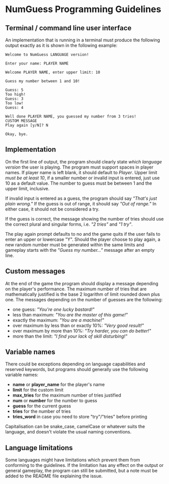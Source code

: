 # NumGuess Programming Guidelines

## Terminal / command line user interface

An implementation that is running in a terminal must produce the following output exactly as it is shown in the following example:

```
Welcome to NumGuess LANGUAGE version!

Enter your name: PLAYER NAME

Welcome PLAYER NAME, enter upper limit: 10

Guess my number between 1 and 10!

Guess: 5
Too high!
Guess: 3
Too low!
Guess: 4

Well done PLAYER NAME, you guessed my number from 3 tries!
CUSTOM MESSAGE
Play again [y/N]? N

Okay, bye.
```

## Implementation

On the first line of output, the program should clearly state *which language version* the user is playing. The program must support spaces in player names. If player name is left blank, it should default to *Player*. Upper limit *must be at least 10*, if a smaller number or invalid input is entered, just use 10 as a default value. The number to guess must be between 1 and the upper limit, inclusive.

If invalid input is entered as a guess, the program should say *"That's just plain wrong."* If the guess is out of range, it should say *"Out of range."* In either case, it should not be considered a try.

If the guess is correct, the message showing the number of tries should use the correct plural and singular forms, i.e. *"2 tries"* and *"1 try"*.

The play again prompt defaults to no and the game quits if the user fails to enter an upper or lowercase "Y". Should the player choose to play again, a new random number must be generated within the same limits and gameplay starts with the *"Guess my number..."* message after an empty line.

## Custom messages

At the end of the game the program should display a message depending on the player's performance. The maximum number of tries that are mathematically justified is the base 2 logarithm of limit rounded down plus one. The messages depending on the number of guesses are the following:

- one guess: *"You're one lucky bastard!"*
- less than maximum: *"You are the master of this game!"*
- exactly the maximum: *"You are a machine!"*
- over maximum by less than or exactly 10%: *"Very good result!"*
- over maximum by more than 10%: *"Try harder, you can do better!"*
- more than the limit: *"I find your lack of skill disturbing!"*

## Variable names

There could be exceptions depending on language capabilities and reserved keywords, but programs should generally use the following variable names:

- **name** or **player_name** for the player's name
- **limit** for the custom limit
- **max_tries** for the maximum number of tries justified
- **num** or **number** for the number to guess
- **guess** for the current guess
- **tries** for the number of tries
- **tries_word** in case you need to store "try"/"tries" before printing

Capitalisation can be snake_case, camelCase or whatever suits the language, and doesn't violate the usual naming conventions.

## Language limitations

Some languages might have limitations which prevent them from conforming to the guidelines. If the limitation has any effect on the output or general gameplay, the program can still be submitted, but a note must be added to the README file explaining the issue.

